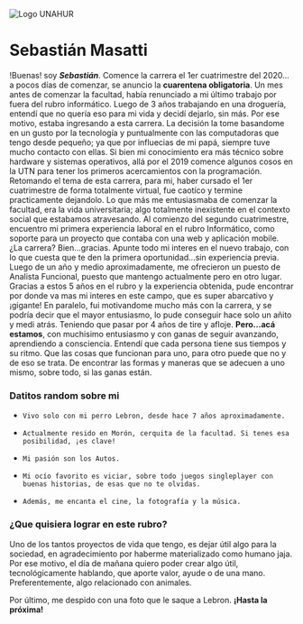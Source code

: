 ![Logo UNAHUR](./UNAHUR.png)

# Sebastián Masatti

!Buenas! soy **_Sebastián_**. Comence la carrera el 1er cuatrimestre del 2020... a pocos días de comenzar, se anuncio la **cuarentena obligatoria**. Un mes antes de comenzar la facultad, había renunciado a mi último trabajo por fuera del rubro informático. Luego de 3 años trabajando en una droguería, entendí que no quería eso para mi vida y decidí dejarlo, sin más.
Por ese motivo, estaba ingresando a esta carrera. La decisión la tome basandome en un gusto por la tecnología y puntualmente con las computadoras que tengo desde pequeño; ya que por influecias de mi papá, siempre tuve mucho contacto con ellas. Si bien mi conocimiento era más técnico sobre hardware y sistemas operativos, allá por el 2019 comence algunos cosos en la UTN para tener los primeros acercamientos con la programación.
Retomando el tema de esta carrera, para mi, haber cursado el 1er cuatrimestre de forma totalmente virtual, fue caotíco y termine practicamente dejandolo. Lo que más me entusiasmaba de comenzar la facultad, era la vida universitaria; algo totalmente inexistente en el contexto social que estabamos atravesando.
Al comienzo del segundo cuatrimestre, encuentro mi primera experiencia laboral en el rubro Informático, como soporte para un proyecto que contaba con una web y aplicación mobile. ¿La carrera? Bien...gracias.
Apunte todo mi interes en el nuevo trabajo, con lo que cuesta que te den la primera oportunidad...sin experiencia previa.
Luego de un año y medio aproximadamente, me ofrecieron un puesto de Analista Funcional, puesto que mantengo actualmente pero en otro lugar.
Gracias a estos 5 años en el rubro y la experiencia obtenida, pude encontrar por donde va mas mi interes en este campo, que es super abarcativo y ¡gigante!
En paralelo, fui motivandome mucho más con la carrera, y se podría decir que el mayor entusiasmo, lo pude conseguir hace solo un añito y medi atrás. Teniendo que pasar por 4 años de tire y afloje.
**Pero...acá estamos**, con muchisimo entusiasmo y con ganas de seguir avanzando, aprendiendo a consciencia. Entendí que cada persona tiene sus tiempos y su ritmo. Que las cosas que funcionan para uno, para otro puede que no y de eso se trata. De encontrar las formas y maneras que se adecuen a uno mismo, sobre todo, si las ganas están.


### Datitos random sobre mi
-     Vivo solo con mi perro Lebron, desde hace 7 años aproximadamente.
-     Actualmente resido en Morón, cerquita de la facultad. Si tenes esa posibilidad, ¡es clave!
-     Mi pasión son los Autos.
-     Mi ocío favorito es viciar, sobre todo juegos singleplayer con buenas historias, de esas que no te olvidas.
-     Además, me encanta el cine, la fotografía y la música.


### ¿Que quisiera lograr en este rubro?

Uno de los tantos proyectos de vida que tengo, es dejar útil algo para la sociedad, en agradecimiento por haberme materializado como humano jaja. Por ese motivo, el día de mañana quiero poder crear algo útil, tecnológicamente hablando, que aporte valor, ayude o de una mano. Preferentemente, algo relacionado con animales.

Por último, me despido con una foto que le saque a Lebron. **¡Hasta la próxima!**

